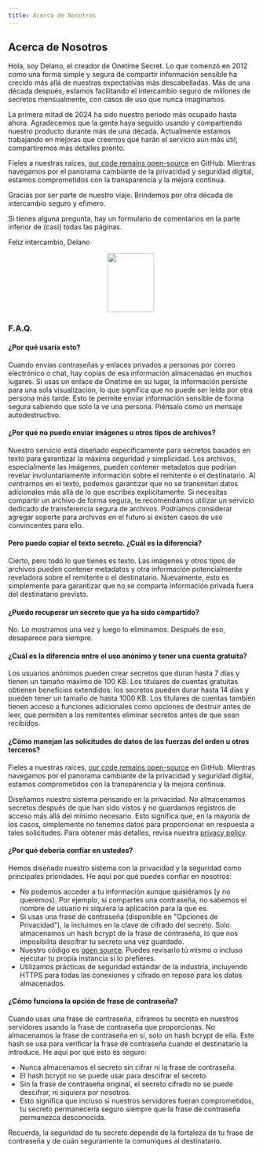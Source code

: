 ```yaml
---
title: Acerca de Nosotros
---
```


<article class="prose dark:prose-invert md:prose-lg lg:prose-xl">
  <h2>
    Acerca de Nosotros
  </h2>

  <p>
    Hola, soy Delano, el creador de Onetime Secret. Lo que comenzó en 2012 como una forma simple y segura de compartir información sensible ha crecido más allá de nuestras expectativas más descabelladas. Más de una década después, estamos facilitando el intercambio seguro de millones de secretos mensualmente, con casos de uso que nunca imaginamos.
  </p>

  <p>
    La primera mitad de 2024 ha sido nuestro período más ocupado hasta ahora. Agradecemos que la gente haya seguido usando y compartiendo nuestro producto durante más de una década. Actualmente estamos trabajando en mejoras que creemos que harán el servicio aún más útil; compartiremos más detalles pronto.
  </p>

  <p>
    Fieles a nuestras raíces, <a href="https://github.com/onetimesecret/onetimesecret">our code remains open-source</a> en GitHub. Mientras navegamos por el panorama cambiante de la privacidad y seguridad digital, estamos comprometidos con la transparencia y la mejora continua.
  </p>

  <p>
    Gracias por ser parte de nuestro viaje. Brindemos por otra década de intercambio seguro y efímero.
  </p>

  <p>
    Si tienes alguna pregunta, hay un formulario de comentarios en la parte inferior de (casi) todas las páginas.
  </p>

  <p>
    Feliz intercambio,
Delano
  </p>

  <p style="margin-left: 40%; margin-right: 40%">
    <a
      href="https://delanotes.com/"
      title="Delano Mandelbaum"><img
        src="/etc/img/delano-g.png"
        width="95"
        height="120"
        border="0"
      /></a>
  </p>

  <h3>F.A.Q.</h3>

  <h4>¿Por qué usaría esto?</h4>
  <p>
    Cuando envías contraseñas y enlaces privados a personas por correo electrónico o chat, hay copias de esa información almacenadas en muchos lugares. Si usas un enlace de Onetime en su lugar, la información persiste para una sola visualización, lo que significa que no puede ser leída por otra persona más tarde. Esto te permite enviar información sensible de forma segura sabiendo que solo la ve una persona. Piénsalo como un mensaje autodestructivo.
  </p>

  <h4>¿Por qué no puedo enviar imágenes u otros tipos de archivos?</h4>
  <p>
    Nuestro servicio está diseñado específicamente para secretos basados en texto para garantizar la máxima seguridad y simplicidad. Los archivos, especialmente las imágenes, pueden contener metadatos que podrían revelar involuntariamente información sobre el remitente o el destinatario. Al centrarnos en el texto, podemos garantizar que no se transmitan datos adicionales más allá de lo que escribes explícitamente. Si necesitas compartir un archivo de forma segura, te recomendamos utilizar un servicio dedicado de transferencia segura de archivos. Podríamos considerar agregar soporte para archivos en el futuro si existen casos de uso convincentes para ello.
  </p>

  <h4>Pero puedo copiar el texto secreto. ¿Cuál es la diferencia?</h4>
  <p>
    Cierto, pero todo lo que tienes es texto. Las imágenes y otros tipos de archivos pueden contener metadatos y otra información potencialmente reveladora sobre el remitente o el destinatario. Nuevamente, esto es simplemente para garantizar que no se comparta información privada fuera del destinatario previsto.
  </p>

  <h4>¿Puedo recuperar un secreto que ya ha sido compartido?</h4>
  <p>
    No. Lo mostramos una vez y luego lo eliminamos. Después de eso, desaparece para siempre.
  </p>

  <h4>¿Cuál es la diferencia entre el uso anónimo y tener una cuenta gratuita?</h4>
  <p>
    Los usuarios anónimos pueden crear secretos que duran hasta 7 días y tienen un tamaño máximo de 100 KB. Los titulares de cuentas gratuitas obtienen beneficios extendidos: los secretos pueden durar hasta 14 días y pueden tener un tamaño de hasta 1000 KB. Los titulares de cuentas también tienen acceso a funciones adicionales como opciones de destruir antes de leer, que permiten a los remitentes eliminar secretos antes de que sean recibidos.
  </p>

  <h4>¿Cómo manejan las solicitudes de datos de las fuerzas del orden u otros terceros?</h4>
  <p>
    Fieles a nuestras raíces, <a href="https://github.com/onetimesecret/onetimesecret">our code remains open-source</a> en GitHub. Mientras navegamos por el panorama cambiante de la privacidad y seguridad digital, estamos comprometidos con la transparencia y la mejora continua.
  </p>
  <p>
    Diseñamos nuestro sistema pensando en la privacidad. No almacenamos secretos después de que han sido vistos y no guardamos registros de acceso más allá del mínimo necesario. Esto significa que, en la mayoría de los casos, simplemente no tenemos datos para proporcionar en respuesta a tales solicitudes. Para obtener más detalles, revisa nuestra <a href="/privacy">privacy policy</a>.
  </p>

  <h4>¿Por qué debería confiar en ustedes?</h4>
  <p>
    Hemos diseñado nuestro sistema con la privacidad y la seguridad como principales prioridades. He aquí por qué puedes confiar en nosotros:
  </p>
  <ul>
    <li>No podemos acceder a tu información aunque quisiéramos (y no queremos). Por ejemplo, si compartes una contraseña, no sabemos el nombre de usuario ni siquiera la aplicación para la que es.</li>
    <li>Si usas una frase de contraseña (disponible en "Opciones de Privacidad"), la incluimos en la clave de cifrado del secreto. Solo almacenamos un hash bcrypt de la frase de contraseña, lo que nos imposibilita descifrar tu secreto una vez guardado.</li>
    <li>Nuestro código es <a href="https://github.com/onetimesecret/onetimesecret">open source</a>. Puedes revisarlo tú mismo o incluso ejecutar tu propia instancia si lo prefieres.</li>
    <li>Utilizamos prácticas de seguridad estándar de la industria, incluyendo HTTPS para todas las conexiones y cifrado en reposo para los datos almacenados.</li>
  </ul>

  <h4>¿Cómo funciona la opción de frase de contraseña?</h4>
  <p>
    Cuando usas una frase de contraseña, ciframos tu secreto en nuestros servidores usando la frase de contraseña que proporcionas. No almacenamos la frase de contraseña en sí, solo un hash bcrypt de ella. Este hash se usa para verificar la frase de contraseña cuando el destinatario la introduce. He aquí por qué esto es seguro:
  </p>
  <ul>
    <li>Nunca almacenamos el secreto sin cifrar ni la frase de contraseña.</li>
    <li>El hash bcrypt no se puede usar para descifrar el secreto.</li>
    <li>Sin la frase de contraseña original, el secreto cifrado no se puede descifrar, ni siquiera por nosotros.</li>
    <li>Esto significa que incluso si nuestros servidores fueran comprometidos, tu secreto permanecería seguro siempre que la frase de contraseña permanezca desconocida.</li>
  </ul>
  <p>
    Recuerda, la seguridad de tu secreto depende de la fortaleza de tu frase de contraseña y de cuán seguramente la comuniques al destinatario.
  </p>
</article>
